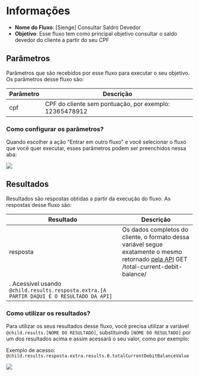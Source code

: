 # Informações

- **Nome do Fluxo**: [Sienge] Consultar Saldro Devedor
- **Objetivo**: Esse fluxo tem como principal objetivo consultar o saldo devedor do cliente a partir do seu CPF

## Parâmetros

Parâmetros que são recebidos por esse fluxo para executar o seu objetivo. Os parâmetros desse fluxo são:

| Parâmetro               | Descrição                                              |
|-------------------------|--------------------------------------------------------|
| cpf                     | CPF do cliente sem pontuação, por exemplo: 12365478912 |

### Como configurar os parâmetros?

Quando escolher a ação "Entrar em outro fluxo" e você selecionar o fluxo que você quer executar, esses parâmetros podem ser preenchidos nessa aba:

<img src="https://github.com/weni-ai/hands-on/blob/main/assets/img/parametros.png?raw=true" data-canonical-src="https://github.com/weni-ai/hands-on/blob/main/assets/img/parametros.png?raw=true"/>

## Resultados

Resultados são respostas obtidas a partir da execução do fluxo. As respostas desse fluxo são:

| Resultado               | Descrição                   |
|-------------------------|-----------------------------|
| resposta                | Os dados completos do cliente, o formato dessa variável segue exatamente o mesmo retornado [pela API](https://api.sienge.com.br/docs/#/total-current-debit-balance-v1) GET /total-current-debit-balance/
. Acessível usando `@child.results.resposta.extra.[A PARTIR DAQUI É O RESULTADO DA API]` |

### Como utilizar os resultados?

Para utilizar os seus resultados desse fluxo, você precisa utilizar a variável `@child.results.[NOME DO RESULTADO]`, substituindo `[NOME DO RESULTADO]` por um dos resultados acima e assim acessará o seu valor, como por exemplo: 

Exemplo de acesso: `@child.results.resposta.extra.results.0.totalCurrentDebitBalanceValue`

<img src="https://github.com/weni-ai/hands-on/blob/main/assets/img/resultados.png?raw=true" data-canonical-src="https://github.com/weni-ai/hands-on/blob/main/assets/img/resultados.png?raw=true"/>
